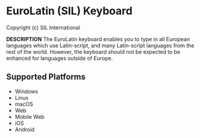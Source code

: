 EuroLatin (SIL) Keyboard
=====================

Copyright (c) SIL International

__DESCRIPTION__
The EuroLatin keyboard enables you to type in all European languages which use Latin-script, and many Latin-script languages from the rest of the world. However, the keyboard should not be expected to be enhanced for languages outside of Europe.

Supported Platforms
-------------------
 * Windows
 * Linux
 * macOS
 * Web
 * Mobile Web
 * iOS
 * Android
